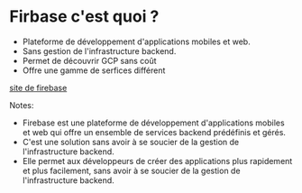 # Firbase c'est quoi ?

* Plateforme de développement d'applications mobiles et web. 
* Sans gestion de l'infrastructure backend.
* Permet de découvrir GCP sans coût
* Offre une gamme de serfices différent

[site de firebase](https://firebase.google.com/)

<!-- .element: class="credits" -->

Notes:
- Firebase est une plateforme de développement d'applications mobiles et web qui offre un ensemble de services backend prédéfinis et gérés.
-  C'est une solution sans avoir à se soucier de la gestion de l'infrastructure backend.
- Elle permet aux développeurs de créer des applications plus rapidement et plus facilement, sans avoir à se soucier de la gestion de l'infrastructure backend.
